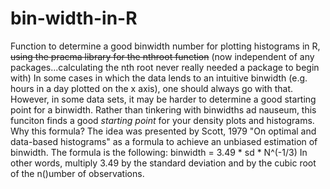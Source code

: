 # bin-width-in-R
Function to determine a good binwidth number for plotting histograms in R, ~~using the pracma library for the nthroot function~~ (now independent of any packages...calculating the nth root never really needed a package to begin with)
In some cases in which the data lends to an intuitive binwidth (e.g. hours in a day plotted on the x axis), one should always go with that.
However, in some data sets, it may be harder to determine a good starting point for a binwidth. Rather than tinkering with binwidths ad nauseum, this funciton finds a good *starting point* for your density plots and histograms. Why this formula? The idea was presented by Scott, 1979 "On optimal and data-based histograms" as a formula to achieve an unbiased estimation of binwidth. The formula is the following:
binwidth = 3.49 * sd *  N^(-1/3)
In other words, multiply 3.49 by the standard deviation and by the cubic root of the n()umber of observations.
